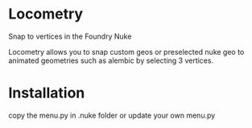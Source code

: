 # Locometry
Snap to vertices in the Foundry Nuke

Locometry allows you to snap custom geos or preselected nuke geo to animated geometries such as alembic by selecting 3 vertices.

# Installation

copy the menu.py in .nuke folder or update your own menu.py




